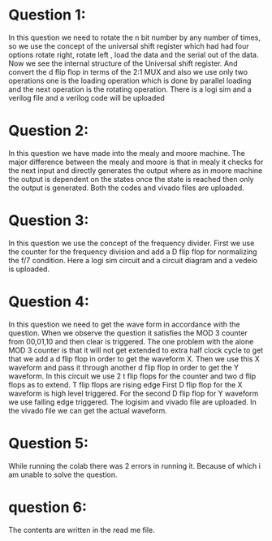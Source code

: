 # Question 1: 
In this question we need to rotate the n bit number by any number of times, so we use the concept of the universal shift register which had had four options rotate right, rotate left , load the data and the serial out of the data. Now we see the internal structure of the Universal shift register. And convert the d flip flop in terms of the 2:1 MUX and also we use only two operations one is the loading operation which is done by parallel loading and the next operation is the rotating operation. There is a logi sim and a verilog file and a verilog code will be uploaded
# Question 2: 
In this question we have made into the mealy and moore machine. The major difference between the mealy and moore is that in mealy it checks for the next input and directly generates the output where as in moore machine the output is dependent on the states once the state is reached then only the output is generated. Both the codes and vivado files are uploaded.
# Question 3:
In this question we use the concept of the frequency divider. First we use the counter for the frequency division and add a D flip flop for normalizing the f/7 condition. Here a logi sim circuit and a circuit diagram and a vedeio is uploaded.
# Question 4: 
In this question we need to get the wave form in accordance with the question. When we observe the question it satisfies the MOD 3 counter from 00,01,10 and then clear is triggered. The one problem with the alone MOD 3 counter is that it will not get extended to extra half clock cycle to get that we add a d flip flop in order to get the waveform X. Then we use this X waveform and pass it through another d flip flop in order to get the Y waveform. In this circuit we use 2 t flip flops for the counter and two d flip flops as to extend. T flip flops are rising edge First D flip flop for the X waveform is high level triggered. For the second D flip flop for Y waveform we use falling edge triggered. The logisim and vivado file are uploaded. In the vivado file we can get the actual waveform.
# Question 5: 
While running the colab there was 2 errors in running it. Because of which i am unable to solve the question.
# question 6:
The contents are written in the read me file.

